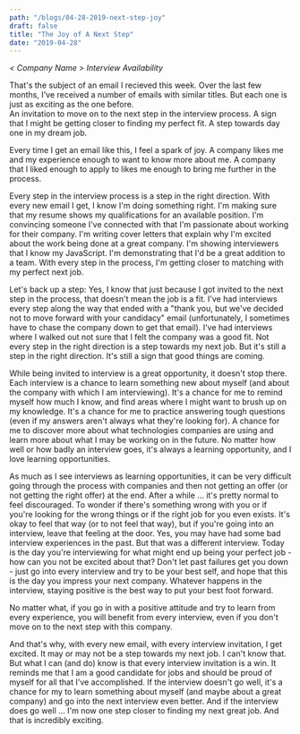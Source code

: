 ```yaml
---
path: "/blogs/04-28-2019-next-step-joy"
draft: false
title: "The Joy of A Next Step"
date: "2019-04-28"
---
```


*< Company Name > Interview Availability*

That's the subject of an email I recieved this week. Over the last few months, I've received a number of emails with similar titles. But each one is just as exciting as the one before.  
An invitation to move on to the next step in the interview process. A sign that I might be getting closer to finding my perfect fit. A step towards day one in my dream job.

Every time I get an email like this, I feel a spark of joy. A company likes me and my experience enough to want to know more about me. A company that I liked enough to apply to likes me enough to bring me further in the process. 

Every step in the interview process is a step in the right direction. With every new email I get, I know I'm doing something right. I'm making sure that my resume shows my qualifications for an available position. I'm convincing someone I've connected with that I'm passionate about working for their company. I'm writing cover letters that explain why I'm excited about the work being done at a great company. I'm showing interviewers that I know my JavaScript. I'm demonstrating that I'd be a great addition to a team. 
With every step in the process, I'm getting closer to matching with my perfect next job.

Let's back up a step: Yes, I know that just because I got invited to the next step in the process, that doesn't mean the job is a fit. I've had interviews every step along the way that ended with a "thank you, but we've decided not to move forward with your candidacy" email (unfortunately, I sometimes have to chase the company down to get that email). I've had interviews where I walked out not sure that I felt the company was a good fit. Not every step in the right direction is a step towards my next job. But it's still a step in the right direction. It's still a sign that good things are coming.

While being invited to interview is a great opportunity, it doesn't stop there. Each interview is a chance to learn something new about myself (and about the company with which I am interviewing). It's a chance for me to remind myself how much I know, and find areas where I might want to brush up on my knowledge. It's a chance for me to practice answering tough questions (even if my answers aren't always what they're looking for). A chance for me to discover more about what technologies companies are using and learn more about what I may be working on in the future. No matter how well or how badly an interview goes, it's always a learning opportunity, and I love learning opportunities.

As much as I see interviews as learning opportunities, it can be very difficult going through the process with companies and then not getting an offer (or not getting the right offer) at the end. After a while ... it's pretty normal to feel discouraged. To wonder if there's something wrong with you or if you're looking for the wrong things or if the right job for you even exists. It's okay to feel that way (or to not feel that way), but if you're going into an interview, leave that feeling at the door. Yes, you may have had some bad interview experiences in the past. But that was a different interview. Today is the day you're interviewing for what might end up being your perfect job - how can you not be excited about that? Don't let past failures get you down - just go into every interview and try to be your best self, and hope that this is the day you impress your next company. Whatever happens in the interview, staying positive is the best way to put your best foot forward. 

No matter what, if you go in with a positive attitude and try to learn from every experience, you will benefit from every interview, even if you don't move on to the next step with this company.

And that's why, with every new email, with every interview invitation, I get excited. It may or may not be a step towards my next job. I can't know that. But what I can (and do) know is that every interview invitation is a win. It reminds me that I am a good candidate for jobs and should be proud of myself for all that I've accomplished. If the interview doesn't go well, it's a chance for my to learn something about myself (and maybe about a great company) and go into the next interview even better. And if the interview does go well ... I'm now one step closer to finding my next great job. And that is incredibly exciting.
